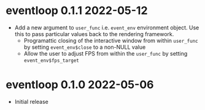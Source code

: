 # eventloop 0.1.1  2022-05-12

* Add a new argument to `user_func` i.e. `event_env` environment object.  Use
  this to pass particular values back to the rendering framework.
    * Programattic closing of the interactive window from within `user_func`
      by setting `event_env$close` to a non-NULL value
    * Allow the user to adjust FPS from within the `user_func` by setting 
      `event_env$fps_target`

# eventloop 0.1.0  2022-05-06

* Initial release
